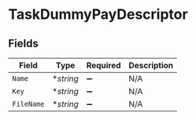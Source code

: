 # TaskDummyPayDescriptor


## Fields

| Field              | Type               | Required           | Description        |
| ------------------ | ------------------ | ------------------ | ------------------ |
| `Name`             | **string*          | :heavy_minus_sign: | N/A                |
| `Key`              | **string*          | :heavy_minus_sign: | N/A                |
| `FileName`         | **string*          | :heavy_minus_sign: | N/A                |